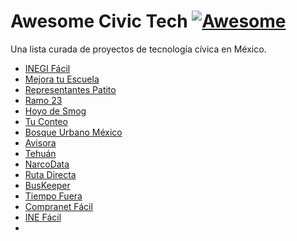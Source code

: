 # Awesome Civic Tech [![Awesome](https://cdn.rawgit.com/sindresorhus/awesome/d7305f38d29fed78fa85652e3a63e154dd8e8829/media/badge.svg)](https://github.com/sindresorhus/awesome)

Una lista curada de proyectos de tecnología cívica en México.

* [INEGI Fácil](http://inegifacil.com/)
* [Mejora tu Escuela](http://www.mejoratuescuela.org/)
* [Representantes Patito](http://representantes.pati.to)
* [Ramo 23](http://ramo23.com/)
* [Hoyo de Smog](https://hoyodesmog.diegovalle.net)
* [Tu Conteo](http://tuconteo.com/)
* [Bosque Urbano México](http://bosqueurbanomexico.org)
* [Avisora](http://avisora.mx)
* [Tehuán](http://tehuan.cic.mx/)
* [NarcoData](http://narcodata.animalpolitico.com/)
* [Ruta Directa](http://rutadirecta.com/)
* [BusKeeper](http://buskeeper.com/)
* [Tiempo Fuera](https://tiempofuera.mx/)
* [Compranet Fácil](http://compranetfacil.com/)
* [INE Fácil](http://inefacil.com/)
* 
